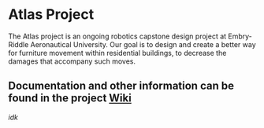# Atlas Project
The Atlas project is an ongoing robotics capstone design project at Embry-Riddle Aeronautical University. 
Our goal is to design and create a better way for furniture movement within residential buildings, to decrease the damages that accompany such moves.


## Documentation and other information can be found in the project [Wiki]()



*idk*
